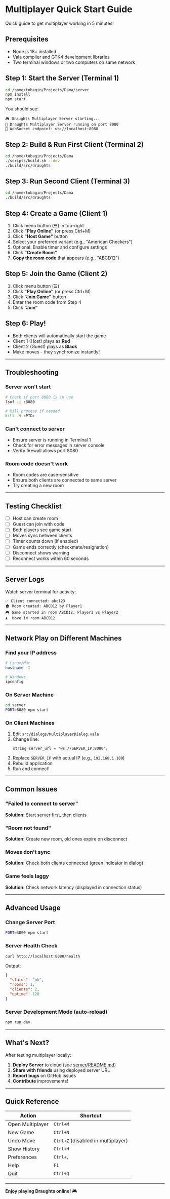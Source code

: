 # Multiplayer Quick Start Guide

Quick guide to get multiplayer working in 5 minutes!

## Prerequisites

- Node.js 18+ installed
- Vala compiler and GTK4 development libraries
- Two terminal windows or two computers on same network

## Step 1: Start the Server (Terminal 1)

```bash
cd /home/tobagin/Projects/Dama/server
npm install
npm start
```

You should see:
```
🎮 Draughts Multiplayer Server starting...
🚀 Draughts Multiplayer Server running on port 8080
📡 WebSocket endpoint: ws://localhost:8080
```

## Step 2: Build & Run First Client (Terminal 2)

```bash
cd /home/tobagin/Projects/Dama
./scripts/build.sh --dev
./build/src/draughts
```

## Step 3: Run Second Client (Terminal 3)

```bash
cd /home/tobagin/Projects/Dama
./build/src/draughts
```

## Step 4: Create a Game (Client 1)

1. Click menu button (☰) in top-right
2. Click **"Play Online"** (or press Ctrl+M)
3. Click **"Host Game"** button
4. Select your preferred variant (e.g., "American Checkers")
5. Optional: Enable timer and configure settings
6. Click **"Create Room"**
7. **Copy the room code** that appears (e.g., "ABCD12")

## Step 5: Join the Game (Client 2)

1. Click menu button (☰)
2. Click **"Play Online"** (or press Ctrl+M)
3. Click **"Join Game"** button
4. Enter the room code from Step 4
5. Click **"Join"**

## Step 6: Play!

- Both clients will automatically start the game
- Client 1 (Host) plays as **Red**
- Client 2 (Guest) plays as **Black**
- Make moves - they synchronize instantly!

---

## Troubleshooting

### Server won't start
```bash
# Check if port 8080 is in use
lsof -i :8080

# Kill process if needed
kill -9 <PID>
```

### Can't connect to server
- Ensure server is running in Terminal 1
- Check for error messages in server console
- Verify firewall allows port 8080

### Room code doesn't work
- Room codes are case-sensitive
- Ensure both clients are connected to same server
- Try creating a new room

---

## Testing Checklist

- [ ] Host can create room
- [ ] Guest can join with code
- [ ] Both players see game start
- [ ] Moves sync between clients
- [ ] Timer counts down (if enabled)
- [ ] Game ends correctly (checkmate/resignation)
- [ ] Disconnect shows warning
- [ ] Reconnect works within 60 seconds

---

## Server Logs

Watch server terminal for activity:
```
✅ Client connected: abc123
🏠 Room created: ABCD12 by Player1
🎮 Game started in room ABCD12: Player1 vs Player2
♟️  Move in room ABCD12
```

---

## Network Play on Different Machines

### Find your IP address
```bash
# Linux/Mac
hostname -I

# Windows
ipconfig
```

### On Server Machine
```bash
cd server
PORT=8080 npm start
```

### On Client Machines
1. Edit `src/dialogs/MultiplayerDialog.vala`
2. Change line:
   ```vala
   string server_url = "ws://SERVER_IP:8080";
   ```
3. Replace `SERVER_IP` with actual IP (e.g., `192.168.1.100`)
4. Rebuild application
5. Run and connect!

---

## Common Issues

### "Failed to connect to server"
**Solution:** Start server first, then clients

### "Room not found"
**Solution:** Create new room, old ones expire on disconnect

### Moves don't sync
**Solution:** Check both clients connected (green indicator in dialog)

### Game feels laggy
**Solution:** Check network latency (displayed in connection status)

---

## Advanced Usage

### Change Server Port
```bash
PORT=3000 npm start
```

### Server Health Check
```bash
curl http://localhost:8080/health
```

Output:
```json
{
  "status": "ok",
  "rooms": 1,
  "clients": 2,
  "uptime": 120
}
```

### Server Development Mode (auto-reload)
```bash
npm run dev
```

---

## What's Next?

After testing multiplayer locally:

1. **Deploy Server** to cloud (see [server/README.md](server/README.md))
2. **Share with friends** using deployed server URL
3. **Report bugs** on GitHub issues
4. **Contribute** improvements!

---

## Quick Reference

| Action | Shortcut |
|--------|----------|
| Open Multiplayer | `Ctrl+M` |
| New Game | `Ctrl+N` |
| Undo Move | `Ctrl+Z` (disabled in multiplayer) |
| Show History | `Ctrl+H` |
| Preferences | `Ctrl+,` |
| Help | `F1` |
| Quit | `Ctrl+Q` |

---

**Enjoy playing Draughts online! 🎮**
